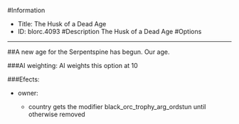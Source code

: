 #Information
 - Title: The Husk of a Dead Age
 - ID: blorc.4093
#Description
The Husk of a Dead Age
#Options

___
##A new age for the Serpentspine has begun. Our age.

###AI weighting:
AI weights this option at 10


###Efects:<ul><li>owner:</li><ul><li>country gets the modifier black_orc_trophy_arg_ordstun until otherwise removed</li></ul></ul>
